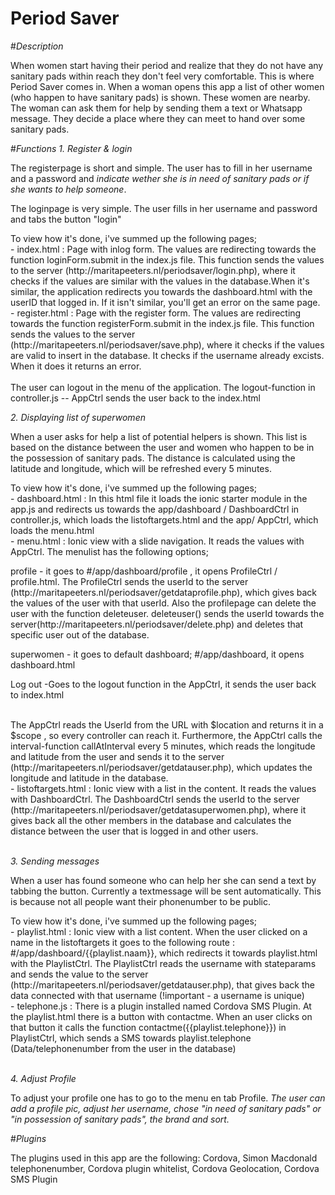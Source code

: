 # Period Saver 

#<i>Description</i>
<p>When women start having their period and realize that they do not have any sanitary pads within reach they don't feel very comfortable. This is where Period Saver comes in. When a woman opens this app a list of other women (who happen to have sanitary pads) is shown. These women are nearby. The woman can ask them for help by sending them a text or Whatsapp message. They decide a place where they can meet to hand over some sanitary pads. </p>   

#<i>Functions</i>
<i>1. Register & login</i>
<p>The registerpage is short and simple. The user has to fill in her username and a password and <i>indicate wether she is in need of sanitary pads or if she wants to help someone</i>.</p>
<p>The loginpage is very simple. The user fills in her username and password and tabs the button "login"</p>
<p>To view how it's done, i've summed up the following pages; </br>
- index.html : Page with inlog form. The values are redirecting towards the function loginForm.submit in the index.js file. This function sends the values to the server (http://maritapeeters.nl/periodsaver/login.php), where it checks if the values are similar with the values in the database.When it's similar, the application redirects you towards the dashboard.html with the userID that logged in. If it isn't similar, you'll get an error on the same page. </br>
- register.html : Page with the register form. The values are redirecting towards the function registerForm.submit in the index.js file. This function sends the values to the server (http://maritapeeters.nl/periodsaver/save.php), where it checks if the values are valid to insert in the database. It checks if the username already excists. When it does it returns an error. </br>
</br>
The user can logout in the menu of the application. The logout-function in controller.js -- AppCtrl sends the user back to the index.html </p>


<i>2. Displaying list of superwomen</i>
<p>When a user asks for help a list of potential helpers is shown. This list is based on the distance between the user and women who happen to be in the possession of sanitary pads. The distance is calculated using the latitude and longitude, which will be refreshed every 5 minutes.</p>
<p>To view how it's done, i've summed up the following pages; </br>
- dashboard.html : In this html file it loads the ionic starter module in the app.js and redirects us towards the app/dashboard / DashboardCtrl in controller.js, which loads the listoftargets.html and the app/ AppCtrl, which loads the menu.html</br>
- menu.html : Ionic view with a slide navigation. It reads the values with AppCtrl. The menulist has the following options; <p> profile - it goes to #/app/dashboard/profile , it opens ProfileCtrl / profile.html. The ProfileCtrl sends the userId to the server (http://maritapeeters.nl/periodsaver/getdataprofile.php), which gives back the values of the user with that userId. Also the profilepage can delete the user with the function deleteuser. deleteuser() sends the userId towards the server(http://maritapeeters.nl/periodsaver/delete.php) and deletes that specific user out of the database.   </p>
<p> superwomen - it goes to default dashboard; #/app/dashboard, it opens dashboard.html  </p>
<p> Log out -Goes to the logout function in the AppCtrl, it sends the user back to index.html </p>
</br>
The AppCtrl reads the UserId from the URL with $location and returns it in a $scope , so every controller can reach it. Furthermore, the AppCtrl calls the interval-function callAtInterval every 5 minutes, which reads the longitude and latitude from the user and sends it to the server (http://maritapeeters.nl/periodsaver/getdatauser.php), which updates the longitude and latitude in the database.</br>
- listoftargets.html : Ionic view with a list in the content. It reads the values with DashboardCtrl. The DashboardCtrl sends the userId to the server (http://maritapeeters.nl/periodsaver/getdatasuperwomen.php), where it gives back all the other members in the database and calculates the distance between the user that is logged in and other users. </br>
</br>
</p>

<i>3. Sending messages</i>
<p>When a user has found someone who can help her she can send a text by tabbing the button. Currently a textmessage will be sent automatically. This is because not all people want their phonenumber to be public.</p>
<p>To view how it's done, i've summed up the following pages;</br>
- playlist.html : Ionic view with a list content. When the user clicked on a name in the listoftargets it goes to the following route : #/app/dashboard/{{playlist.naam}}, which redirects it towards playlist.html with the PlaylistCtrl. The PlaylistCtrl reads the username with stateparams and sends the value to the server (http://maritapeeters.nl/periodsaver/getdatauser.php), that gives back the data connected with that username (!important - a username is unique) </br>
- telephone.js : There is a plugin installed named Cordova SMS Plugin. At the playlist.html there is a button with contactme. When an user clicks on that button it calls the function contactme({{playlist.telephone}}) in PlaylistCtrl, which sends a SMS towards playlist.telephone (Data/telephonenumber from the user in the database)  </br>
</br>
</p>

</p>

<i>4. Adjust Profile </i>
<p>To adjust your profile one has to go to the menu en tab Profile. <i>The user can add a profile pic, adjust her username, chose "in need of sanitary pads" or "in possession of sanitary pads", the brand and sort.</i></p>

#<i>Plugins</i>
<p>The plugins used in this app are the following: 
Cordova, 
Simon Macdonald telephonenumber, 
Cordova plugin whitelist, 
Cordova Geolocation,
Cordova SMS Plugin</p>
